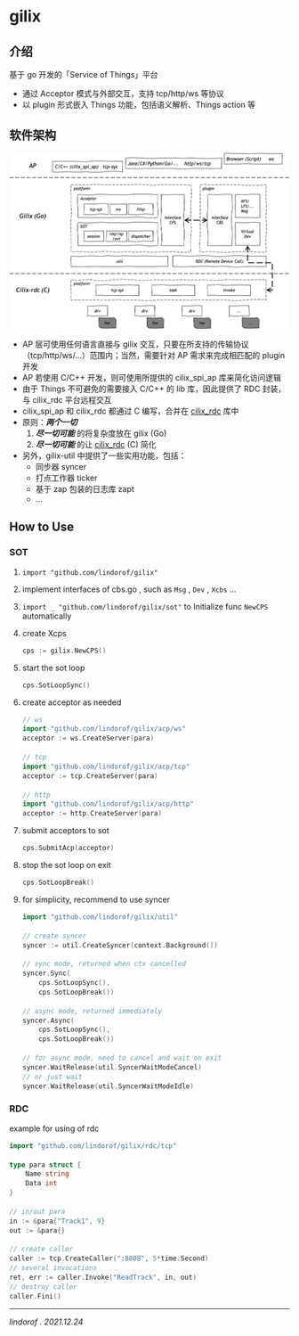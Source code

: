 # gilix

## 介绍
基于 go 开发的「Service of Things」平台

- 通过 Acceptor 模式与外部交互，支持 tcp/http/ws 等协议
- 以 plugin 形式嵌入 Things 功能，包括语义解析、Things action 等

## 软件架构
![gilix](readme.png)

- AP 层可使用任何语言直接与 gilix 交互，只要在所支持的传输协议（tcp/http/ws/...）范围内；当然，需要针对 AP 需求来完成相匹配的 plugin 开发
- AP 若使用 C/C++ 开发，则可使用所提供的 cilix_spi_ap 库来简化访问逻辑
- 由于 Things 不可避免的需要接入 C/C++ 的 lib 库，因此提供了 RDC 封装，与 cilix_rdc 平台远程交互
- cilix_spi_ap 和 cilix_rdc 都通过 C 编写，合并在 [cilix_rdc](https://gitee.com/lindorof/cilix_rdc) 库中
- 原则：***两个一切***
    1. ***尽一切可能*** 的将复杂度放在 gilix (Go) 
    2. ***尽一切可能*** 的让 [cilix_rdc](https://gitee.com/lindorof/cilix_rdc) (C) 简化
- 另外，gilix-util 中提供了一些实用功能，包括：
    - 同步器 syncer
    - 打点工作器 ticker
    - 基于 zap 包装的日志库 zapt
    - ...

## How to Use

### SOT

1. ```import "github.com/lindorof/gilix"``` 

2. implement interfaces of cbs.go , such as ```Msg``` , ```Dev``` , ```Xcbs``` ...

3. ```import _ "github.com/lindorof/gilix/sot"``` to Initialize func ```NewCPS``` automatically

4. create Xcps
   
   ```go
   cps := gilix.NewCPS()
   ```

5. start the sot loop 

    ```go
    cps.SotLoopSync()
    ```

6. create acceptor as needed 

    ```go
    // ws
    import "github.com/lindorof/gilix/acp/ws"
    acceptor := ws.CreateServer(para)
    
    // tcp
    import "github.com/lindorof/gilix/acp/tcp"
    acceptor := tcp.CreateServer(para)
    
    // http
    import "github.com/lindorof/gilix/acp/http"
    acceptor := http.CreateServer(para)
    ```

7. submit acceptors to sot

    ```go
    cps.SubmitAcp(acceptor)
    ```

8. stop the sot loop on exit

    ```go
    cps.SotLoopBreak()
    ```

9.  for simplicity, recommend to use syncer

    ```go
    import "github.com/lindorof/gilix/util"
    
    // create syncer
    syncer := util.CreateSyncer(context.Background())
    
    // sync mode, returned when ctx cancelled
    syncer.Sync(
    	cps.SotLoopSync(),
    	cps.SotLoopBreak())
    
    // async mode, returned immediately
    syncer.Async(
    	cps.SotLoopSync(),
    	cps.SotLoopBreak())
    
    // for async mode, need to cancel and wait on exit
    syncer.WaitRelease(util.SyncerWaitModeCancel)
    // or just wait
    syncer.WaitRelease(util.SyncerWaitModeIdle)
    ```

### RDC

example for using of rdc

```go
import "github.com/lindorof/gilix/rdc/tcp"

type para struct {
    Name string
    Data int
}

// in/out para
in := &para{"Track1", 9}
out := &para{}

// create caller
caller := tcp.CreateCaller(":8808", 5*time.Second)
// several invocations
ret, err := caller.Invoke("ReadTrack", in, out)
// destroy caller
caller.Fini()
```

---

*lindorof . 2021.12.24* 
